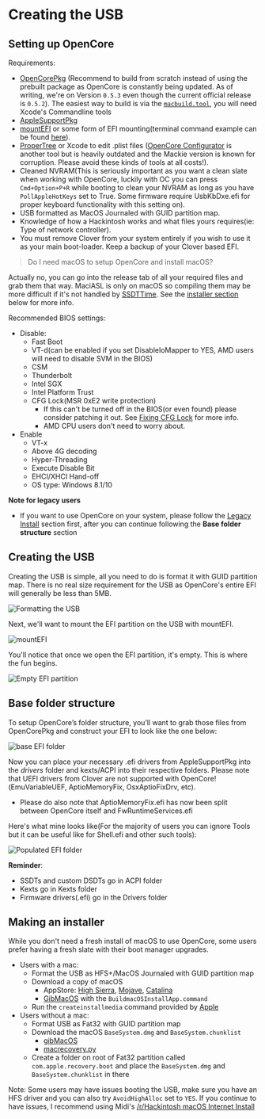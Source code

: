 # Creating the USB

## Setting up OpenCore

Requirements:

* [OpenCorePkg](https://github.com/acidanthera/OpenCorePkg) \(Recommend to build from scratch instead of using the prebuilt package as OpenCore is constantly being updated. As of writing, we're on Version `0.5.3` even though the current official release is `0.5.2`\). The easiest way to build is via the [`macbuild.tool`](https://github.com/acidanthera/OpenCorePkg/blob/master/macbuild.tool), you will need Xcode's Commandline tools
* [AppleSupportPkg](https://github.com/acidanthera/AppleSupportPkg/releases)
* [mountEFI](https://github.com/corpnewt/MountEFI) or some form of EFI mounting\(terminal command example can be found [here](https://themacadmin.com/2012/02/15/mounting-the-efi-boot-partition-on-mac-os-x/)\).
* [ProperTree](https://github.com/corpnewt/ProperTree) or Xcode to edit .plist files \([OpenCore Configurator](https://www.insanelymac.com/forum/topic/338686-opencore-configurator/) is another tool but is heavily outdated and the Mackie version is known for corruption. Please avoid these kinds of tools at all costs!\).
* Cleaned NVRAM\(This is seriously important as you want a clean slate when working with OpenCore, luckily with OC you can press `Cmd+Option+P+R` while booting to clean your NVRAM as long as you have `PollAppleHotKeys` set to True. Some firmware require UsbKbDxe.efi for proper keyboard functionality with this setting on\).
* USB formatted as MacOS Journaled with GUID partition map.
* Knowledge of how a Hackintosh works and what files yours requires\(ie: Type of network controller\).
* You must remove Clover from your system entirely if you wish to use it as your main boot-loader. Keep a backup of your Clover based EFI.

> Do I need macOS to setup OpenCore and install macOS?

Actually no, you can go into the release tab of all your required files and grab them that way. MaciASL is only on macOS so compiling them may be more difficult if it's not handled by [SSDTTime](https://github.com/corpnewt/SSDTTime). See the [installer section](creating-the-usb.md#Making-an-installer) below for more info.

Recommended BIOS settings:

* Disable:
  * Fast Boot
  * VT-d\(can be enabled if you set DisableIoMapper to YES, AMD users will need to disable SVM in the BIOS\)
  * CSM
  * Thunderbolt
  * Intel SGX
  * Intel Platform Trust
  * CFG Lock\(MSR 0xE2 write protection\)
    * If this can't be turned off in the BIOS\(or even found\) please consider patching it out. See [Fixing CFG Lock]() for more info.
    * AMD CPU users don't need to worry about.
* Enable
  * VT-x
  * Above 4G decoding
  * Hyper-Threading
  * Execute Disable Bit
  * EHCI/XHCI Hand-off
  * OS type: Windows 8.1/10

**Note for legacy users**

* If you want to use OpenCore on your system, please follow the [Legacy Install]() section first, after you can continue following the **Base folder structure** section

## Creating the USB

Creating the USB is simple, all you need to do is format it with GUID partition map. There is no real size requirement for the USB as OpenCore's entire EFI will generally be less than 5MB.

![Formatting the USB](https://i.imgur.com/5uTJbgI.png)

Next, we'll want to mount the EFI partition on the USB with mountEFI.

![mountEFI](https://i.imgur.com/4l1oK8i.png)

You'll notice that once we open the EFI partition, it's empty. This is where the fun begins.

![Empty EFI partition](https://i.imgur.com/EDeZB3u.png)

## Base folder structure

To setup OpenCore’s folder structure, you’ll want to grab those files from OpenCorePkg and construct your EFI to look like the one below:

![base EFI folder](https://i.imgur.com/1Ssvqfw.png)

Now you can place your necessary .efi drivers from AppleSupportPkg into the _drivers_ folder and kexts/ACPI into their respective folders. Please note that UEFI drivers from Clover are not supported with OpenCore!\(EmuVariableUEF, AptioMemoryFix, OsxAptioFixDrv, etc\).

* Please do also note that AptioMemoryFix.efi has now been split between OpenCore itself and FwRuntimeServices.efi

Here's what mine looks like\(For the majority of users you can ignore Tools but it can be useful like for Shell.efi and other such tools\):

![Populated EFI folder](https://i.imgur.com/HVuyghf.png)

**Reminder**:

* SSDTs and custom DSDTs go in ACPI folder
* Kexts go in Kexts folder
* Firmware drivers\(.efi\) go in the Drivers folder

## Making an installer

While you don't need a fresh install of macOS to use OpenCore, some users prefer having a fresh slate with their boot manager upgrades.

* Users with a mac:
  * Format the USB as HFS+/MacOS Journaled with GUID partition map
  * Download a copy of macOS
    * AppStore: [High Sierra](macappstores://itunes.apple.com/us/app/macos-high-sierra/id1246284741?mt=12), [Mojave](macappstores://itunes.apple.com/us/app/macos-mojave/id1398502828?mt=12), [Catalina](macappstores://itunes.apple.com/us/app/macos-catalina/id1466841314?mt=12)
    * [GibMacOS](https://github.com/corpnewt/gibMacOS) with the `BuildmacOSInstallApp.command`
  * Run the `createinstallmedia` command provided by [Apple](https://support.apple.com/en-us/HT201372)
* Users without a mac:
  * Format USB as Fat32 with GUID partition map
  * Download the macOS `BaseSystem.dmg` and `BaseSystem.chunklist`
    * [gibMacOS](https://github.com/corpnewt/gibMacOS)
    * [macrecovery.py](https://github.com/acidanthera/MacInfoPkg/blob/master/macrecovery/macrecovery.py)
  * Create a folder on root of Fat32 partition called `com.apple.recovery.boot` and place the `BaseSystem.dmg` and `BaseSystem.chunklist` in there

Note: Some users may have issues booting the USB, make sure you have an HFS driver and you can also try `AvoidHighAlloc` set to `YES`. If you continue to have issues, I recommend using Midi's [/r/Hackintosh macOS Internet Install](https://internet-install.gitbook.io/macos-internet-install/)

